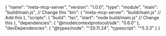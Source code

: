 {
  "name": "meta-mcp-server",
  "version": "1.0.0",
  "type": "module",
  "main": "build/main.js",        // Change this
  "bin": {
    "meta-mcp-server": "build/main.js"  // Add this
  },
  "scripts": {
    "build": "tsc",
    "start": "node build/main.js"  // Change this
  },
  "dependencies": {
    "@modelcontextprotocol/sdk": "0.6.0"
  },
  "devDependencies": {
    "@types/node": "^20.11.24",
    "typescript": "^5.3.3"
  }
}